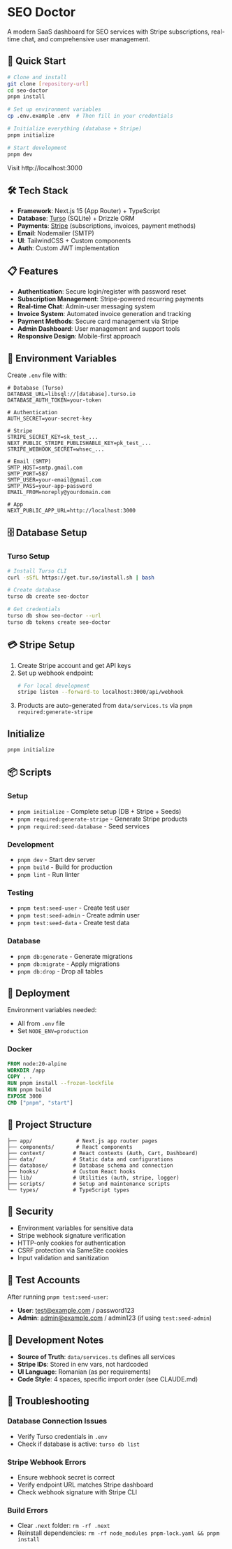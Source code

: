 # SEO Doctor

A modern SaaS dashboard for SEO services with Stripe subscriptions, real-time chat, and comprehensive user management.

## 🚀 Quick Start

```bash
# Clone and install
git clone [repository-url]
cd seo-doctor
pnpm install

# Set up environment variables
cp .env.example .env  # Then fill in your credentials

# Initialize everything (database + Stripe)
pnpm initialize

# Start development
pnpm dev
```

Visit http://localhost:3000

## 🛠️ Tech Stack

- **Framework**: Next.js 15 (App Router) + TypeScript
- **Database**: [Turso](https://turso.tech) (SQLite) + Drizzle ORM
- **Payments**: [Stripe](https://stripe.com) (subscriptions, invoices, payment methods)
- **Email**: Nodemailer (SMTP)
- **UI**: TailwindCSS + Custom components
- **Auth**: Custom JWT implementation

## 📋 Features

- **Authentication**: Secure login/register with password reset
- **Subscription Management**: Stripe-powered recurring payments
- **Real-time Chat**: Admin-user messaging system
- **Invoice System**: Automated invoice generation and tracking
- **Payment Methods**: Secure card management via Stripe
- **Admin Dashboard**: User management and support tools
- **Responsive Design**: Mobile-first approach

## 🔧 Environment Variables

Create `.env` file with:

```env
# Database (Turso)
DATABASE_URL=libsql://[database].turso.io
DATABASE_AUTH_TOKEN=your-token

# Authentication
AUTH_SECRET=your-secret-key

# Stripe
STRIPE_SECRET_KEY=sk_test_...
NEXT_PUBLIC_STRIPE_PUBLISHABLE_KEY=pk_test_...
STRIPE_WEBHOOK_SECRET=whsec_...

# Email (SMTP)
SMTP_HOST=smtp.gmail.com
SMTP_PORT=587
SMTP_USER=your-email@gmail.com
SMTP_PASS=your-app-password
EMAIL_FROM=noreply@yourdomain.com

# App
NEXT_PUBLIC_APP_URL=http://localhost:3000
```

## 🗄️ Database Setup

### Turso Setup
```bash
# Install Turso CLI
curl -sSfL https://get.tur.so/install.sh | bash

# Create database
turso db create seo-doctor

# Get credentials
turso db show seo-doctor --url
turso db tokens create seo-doctor
```

## 💳 Stripe Setup

1. Create Stripe account and get API keys
2. Set up webhook endpoint:
   ```bash
   # For local development
   stripe listen --forward-to localhost:3000/api/webhook
   ```
3. Products are auto-generated from `data/services.ts` via `pnpm required:generate-stripe`

## Initialize
```bash
pnpm initialize
```

## 📦 Scripts

### Setup
- `pnpm initialize` - Complete setup (DB + Stripe + Seeds)
- `pnpm required:generate-stripe` - Generate Stripe products
- `pnpm required:seed-database` - Seed services

### Development
- `pnpm dev` - Start dev server
- `pnpm build` - Build for production
- `pnpm lint` - Run linter

### Testing
- `pnpm test:seed-user` - Create test user
- `pnpm test:seed-admin` - Create admin user
- `pnpm test:seed-data` - Create test data

### Database
- `pnpm db:generate` - Generate migrations
- `pnpm db:migrate` - Apply migrations
- `pnpm db:drop` - Drop all tables

## 🚀 Deployment

Environment variables needed:
- All from `.env` file
- Set `NODE_ENV=production`

### Docker
```dockerfile
FROM node:20-alpine
WORKDIR /app
COPY . .
RUN pnpm install --frozen-lockfile
RUN pnpm build
EXPOSE 3000
CMD ["pnpm", "start"]
```

## 📁 Project Structure

```
├── app/              # Next.js app router pages
├── components/       # React components
├── context/         # React contexts (Auth, Cart, Dashboard)
├── data/            # Static data and configurations
├── database/        # Database schema and connection
├── hooks/           # Custom React hooks
├── lib/             # Utilities (auth, stripe, logger)
├── scripts/         # Setup and maintenance scripts
└── types/           # TypeScript types
```

## 🔐 Security

- Environment variables for sensitive data
- Stripe webhook signature verification
- HTTP-only cookies for authentication
- CSRF protection via SameSite cookies
- Input validation and sanitization

## 🧪 Test Accounts

After running `pnpm test:seed-user`:
- **User**: test@example.com / password123
- **Admin**: admin@example.com / admin123 (if using `test:seed-admin`)

## 📝 Development Notes

- **Source of Truth**: `data/services.ts` defines all services
- **Stripe IDs**: Stored in env vars, not hardcoded
- **UI Language**: Romanian (as per requirements)
- **Code Style**: 4 spaces, specific import order (see CLAUDE.md)

## 🐛 Troubleshooting

### Database Connection Issues
- Verify Turso credentials in `.env`
- Check if database is active: `turso db list`

### Stripe Webhook Errors
- Ensure webhook secret is correct
- Verify endpoint URL matches Stripe dashboard
- Check webhook signature with Stripe CLI

### Build Errors
- Clear `.next` folder: `rm -rf .next`
- Reinstall dependencies: `rm -rf node_modules pnpm-lock.yaml && pnpm install`
